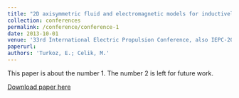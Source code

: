 ```yaml
---
title: "2D axisymmetric fluid and electromagnetic models for inductively coupled plasma (ICP) in RF ion thrusters"
collection: conferences
permalink: /conference/conference-1
date: 2013-10-01
venue: '33rd International Electric Propulsion Conference, also IEPC-2013-294'
paperurl:
authors: 'Turkoz, E.; Celik, M.'
---
```

This paper is about the number 1. The number 2 is left for future work.

[Download paper here](http://academicpages.github.io/files/paper1.pdf)